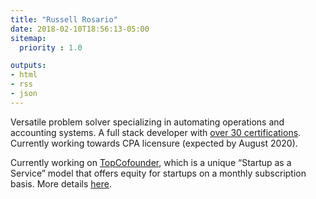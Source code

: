 ```yaml
---
title: "Russell Rosario"
date: 2018-02-10T18:56:13-05:00
sitemap:
  priority : 1.0

outputs:
- html
- rss
- json
---
```

<p>
Versatile problem solver specializing in automating operations and accounting systems. A full stack developer with <a href="http://bit.ly/rrcerts">over 30 certifications</a>. Currently working towards CPA licensure (expected by August 2020).
</p>

<p>
Currently working on <a href="http://www.topcofounder.com/">TopCofounder</a>, which is a unique “Startup as a Service” model that offers equity for startups on a monthly subscription basis. More details <a href="/blogs/2019-10_topcofounder_startup_as_a_service/">here</a>.
</p>

<br/>